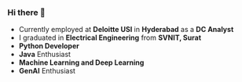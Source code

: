 ### Hi there 👋
* Currently employed at **Deloitte USI** in **Hyderabad** as a **DC Analyst**
* I graduated in **Electrical Engineering** from **SVNIT, Surat**
* **Python Developer**
* **Java** Enthusiast
* **Machine Learning and Deep Learning**
* **GenAI** Enthusiast
  
  
